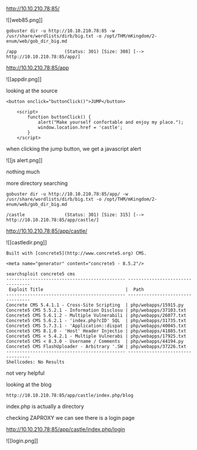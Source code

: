 http://10.10.210.78:85/

![[web85.png]]

```
gobuster dir -u http://10.10.210.78:85 -w /usr/share/wordlists/dirb/big.txt -o /opt/THM/mKingdom/2-enum/web/gob_dir_big.md
```

```
/app                  (Status: 301) [Size: 308] [--> http://10.10.210.78:85/app/]
```

http://10.10.210.78:85/app

![[appdir.png]]

looking at the source

```
<button onclick="buttonClick()">JUMP</button>  
  
    <script>  
        function buttonClick() {  
            alert("Make yourself confortable and enjoy my place.");  
            window.location.href = 'castle';  
        }  
    </script>
```

when clicking the jump button, we get a javascript alert

![[js alert.png]]

nothing much

more directory searching

```
gobuster dir -u http://10.10.210.78:85/app/ -w /usr/share/wordlists/dirb/big.txt -o /opt/THM/mKingdom/2-enum/web/gob_dir_big.md
```

```
/castle               (Status: 301) [Size: 315] [--> http://10.10.210.78:85/app/castle/]
```

http://10.10.210.78:85/app/castle/

![[castledir.png]]

```
Built with [concrete5](http://www.concrete5.org) CMS.
```

```
<meta name="generator" content="concrete5 - 8.5.2"/>
```

```
searchsploit concrete5 cms         
--------------------------------------------- ---------------------------------
 Exploit Title                               |  Path
--------------------------------------------- ---------------------------------
Concrete CMS 5.4.1.1 - Cross-Site Scripting  | php/webapps/15915.py
Concrete5 CMS 5.5.2.1 - Information Disclosu | php/webapps/37103.txt
Concrete5 CMS 5.6.1.2 - Multiple Vulnerabili | php/webapps/26077.txt
Concrete5 CMS 5.6.2.1 - 'index.php?cID' SQL  | php/webapps/31735.txt
Concrete5 CMS 5.7.3.1 - 'Application::dispat | php/webapps/40045.txt
Concrete5 CMS 8.1.0 - 'Host' Header Injectio | php/webapps/41885.txt
Concrete5 CMS < 5.4.2.1 - Multiple Vulnerabi | php/webapps/17925.txt
Concrete5 CMS < 8.3.0 - Username / Comments  | php/webapps/44194.py
Concrete5 CMS FlashUploader - Arbitrary '.SW | php/webapps/37226.txt
--------------------------------------------- ---------------------------------
Shellcodes: No Results
```

not very helpful 

looking at the blog

```
http://10.10.210.78:85/app/castle/index.php/blog
```

index.php is actually a directory

checking ZAPROXY we can see there is a login page

http://10.10.210.78:85/app/castle/index.php/login

![[login.png]]
